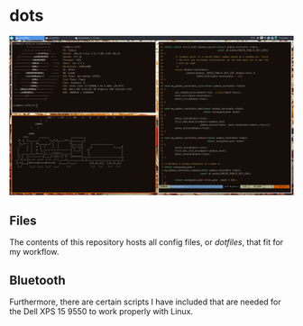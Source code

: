 # dots


![Dirty](https://raw.githubusercontent.com/Tjzabel/dots/master/images/full_dirty.png)

## Files

The contents of this repository hosts all config files, or _dotfiles_, that fit for my workflow.

## Bluetooth

Furthermore, there are certain scripts I have included that are needed for the Dell XPS 15 9550 to work properly with Linux.
